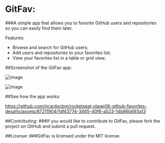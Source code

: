 # GitFav:

###A simple app that allows you to favorite GitHub users and repositories so you can easily find them later.

Features:
- Browse and search for GitHub users;
- Add users and repositories to your favorites list;
- View your favorites list in a table or grid view;

##Screenshot of the GitFav app:

![image](https://github.com/ricardocbm/rocketseat-stage06-github-favorites-desafio/assets/87211904/e768dc2e-9339-493b-a0d0-4b78beaa6c2f)

![image](https://github.com/ricardocbm/rocketseat-stage06-github-favorites-desafio/assets/87211904/6729b5e0-f106-4f06-85fe-c176aa9b89b2)

##See how the app works:

https://github.com/ricardocbm/rocketseat-stage06-github-favorites-desafio/assets/87211904/1df43774-3465-40f6-a523-14b86b693a13

##Contributing:
###If you would like to contribute to GitFav, please fork the project on GitHub and submit a pull request.

##License:
###GitFav is licensed under the MIT license.

